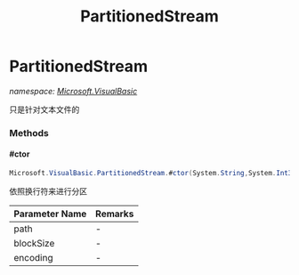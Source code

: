 ﻿---
title: PartitionedStream
---

# PartitionedStream
_namespace: [Microsoft.VisualBasic](N-Microsoft.VisualBasic.html)_

只是针对文本文件的

### Methods

#### #ctor
```csharp
Microsoft.VisualBasic.PartitionedStream.#ctor(System.String,System.Int32,System.Text.Encoding)
```
依照换行符来进行分区

|Parameter Name|Remarks|
|--------------|-------|
|path|-|
|blockSize|-|
|encoding|-|





